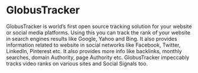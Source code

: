 GlobusTracker
=============

GlobusTracker is world’s first open source tracking solution for your website or social media platforms. Using this you can track the rank of your website in 
search engines results like Google, Yahoo and Bing.
It also provides information related to website in social networks like Facebook, Twitter, LinkedIn, Pinterest etc. It also provides more info like backlinks, 
monthly searches, domain Authority, page Authority etc. 
GlobusTracker impeccably tracks video ranks on various sites and Social Signals too.